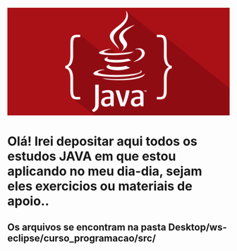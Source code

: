 ![imagem_java](https://github.com/Dev-Well/Estudo-JAVA/blob/main/java.png)

# Olá! Irei depositar aqui todos os estudos JAVA em que estou aplicando no meu dia-dia, sejam eles exercicios ou materiais de apoio..
## Os arquivos se encontram na pasta Desktop/ws-eclipse/curso_programacao/src/
